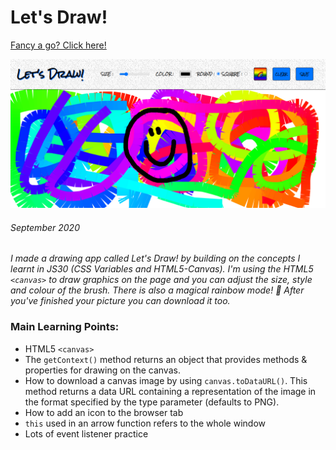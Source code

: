 # Let's Draw!

[Fancy a go? Click here!](https://letsdraw.netlify.app/)

![Let's Draw!](./Images/letsDrawApp2.PNG)

###### September 2020

_I made a drawing app called Let's Draw! by building on the concepts I learnt in JS30 (CSS Variables and HTML5-Canvas). I'm using the HTML5 `<canvas>` to draw graphics on the page and you can adjust the size, style and colour of the brush. There is also a magical rainbow mode! 🌈 After you've finished your picture you can download it too._

### Main Learning Points:

- HTML5 `<canvas>`
- The `getContext()` method returns an object that provides methods & properties for drawing on the canvas.
- How to download a canvas image by using `canvas.toDataURL()`. This method returns a data URL containing a representation of the image in the format specified by the type parameter (defaults to PNG).
- How to add an icon to the browser tab
- `this` used in an arrow function refers to the whole window
- Lots of event listener practice
